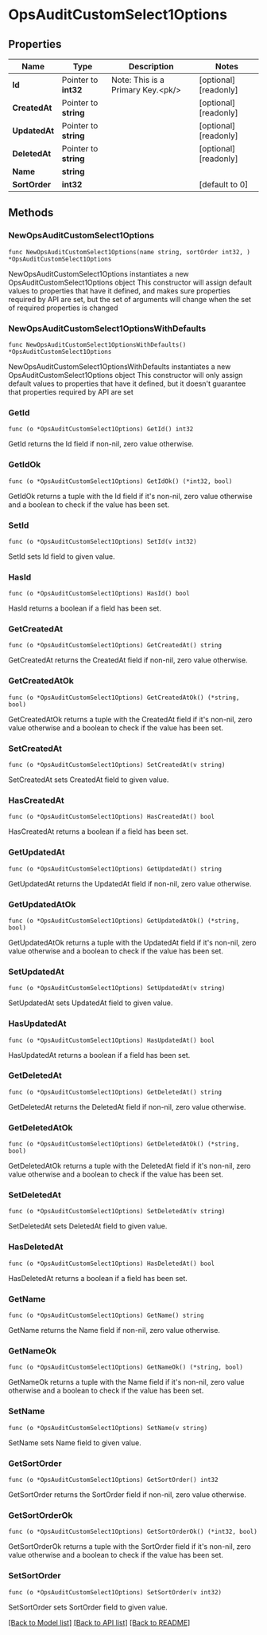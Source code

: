 # OpsAuditCustomSelect1Options

## Properties

Name | Type | Description | Notes
------------ | ------------- | ------------- | -------------
**Id** | Pointer to **int32** | Note: This is a Primary Key.&lt;pk/&gt; | [optional] [readonly] 
**CreatedAt** | Pointer to **string** |  | [optional] [readonly] 
**UpdatedAt** | Pointer to **string** |  | [optional] [readonly] 
**DeletedAt** | Pointer to **string** |  | [optional] [readonly] 
**Name** | **string** |  | 
**SortOrder** | **int32** |  | [default to 0]

## Methods

### NewOpsAuditCustomSelect1Options

`func NewOpsAuditCustomSelect1Options(name string, sortOrder int32, ) *OpsAuditCustomSelect1Options`

NewOpsAuditCustomSelect1Options instantiates a new OpsAuditCustomSelect1Options object
This constructor will assign default values to properties that have it defined,
and makes sure properties required by API are set, but the set of arguments
will change when the set of required properties is changed

### NewOpsAuditCustomSelect1OptionsWithDefaults

`func NewOpsAuditCustomSelect1OptionsWithDefaults() *OpsAuditCustomSelect1Options`

NewOpsAuditCustomSelect1OptionsWithDefaults instantiates a new OpsAuditCustomSelect1Options object
This constructor will only assign default values to properties that have it defined,
but it doesn't guarantee that properties required by API are set

### GetId

`func (o *OpsAuditCustomSelect1Options) GetId() int32`

GetId returns the Id field if non-nil, zero value otherwise.

### GetIdOk

`func (o *OpsAuditCustomSelect1Options) GetIdOk() (*int32, bool)`

GetIdOk returns a tuple with the Id field if it's non-nil, zero value otherwise
and a boolean to check if the value has been set.

### SetId

`func (o *OpsAuditCustomSelect1Options) SetId(v int32)`

SetId sets Id field to given value.

### HasId

`func (o *OpsAuditCustomSelect1Options) HasId() bool`

HasId returns a boolean if a field has been set.

### GetCreatedAt

`func (o *OpsAuditCustomSelect1Options) GetCreatedAt() string`

GetCreatedAt returns the CreatedAt field if non-nil, zero value otherwise.

### GetCreatedAtOk

`func (o *OpsAuditCustomSelect1Options) GetCreatedAtOk() (*string, bool)`

GetCreatedAtOk returns a tuple with the CreatedAt field if it's non-nil, zero value otherwise
and a boolean to check if the value has been set.

### SetCreatedAt

`func (o *OpsAuditCustomSelect1Options) SetCreatedAt(v string)`

SetCreatedAt sets CreatedAt field to given value.

### HasCreatedAt

`func (o *OpsAuditCustomSelect1Options) HasCreatedAt() bool`

HasCreatedAt returns a boolean if a field has been set.

### GetUpdatedAt

`func (o *OpsAuditCustomSelect1Options) GetUpdatedAt() string`

GetUpdatedAt returns the UpdatedAt field if non-nil, zero value otherwise.

### GetUpdatedAtOk

`func (o *OpsAuditCustomSelect1Options) GetUpdatedAtOk() (*string, bool)`

GetUpdatedAtOk returns a tuple with the UpdatedAt field if it's non-nil, zero value otherwise
and a boolean to check if the value has been set.

### SetUpdatedAt

`func (o *OpsAuditCustomSelect1Options) SetUpdatedAt(v string)`

SetUpdatedAt sets UpdatedAt field to given value.

### HasUpdatedAt

`func (o *OpsAuditCustomSelect1Options) HasUpdatedAt() bool`

HasUpdatedAt returns a boolean if a field has been set.

### GetDeletedAt

`func (o *OpsAuditCustomSelect1Options) GetDeletedAt() string`

GetDeletedAt returns the DeletedAt field if non-nil, zero value otherwise.

### GetDeletedAtOk

`func (o *OpsAuditCustomSelect1Options) GetDeletedAtOk() (*string, bool)`

GetDeletedAtOk returns a tuple with the DeletedAt field if it's non-nil, zero value otherwise
and a boolean to check if the value has been set.

### SetDeletedAt

`func (o *OpsAuditCustomSelect1Options) SetDeletedAt(v string)`

SetDeletedAt sets DeletedAt field to given value.

### HasDeletedAt

`func (o *OpsAuditCustomSelect1Options) HasDeletedAt() bool`

HasDeletedAt returns a boolean if a field has been set.

### GetName

`func (o *OpsAuditCustomSelect1Options) GetName() string`

GetName returns the Name field if non-nil, zero value otherwise.

### GetNameOk

`func (o *OpsAuditCustomSelect1Options) GetNameOk() (*string, bool)`

GetNameOk returns a tuple with the Name field if it's non-nil, zero value otherwise
and a boolean to check if the value has been set.

### SetName

`func (o *OpsAuditCustomSelect1Options) SetName(v string)`

SetName sets Name field to given value.


### GetSortOrder

`func (o *OpsAuditCustomSelect1Options) GetSortOrder() int32`

GetSortOrder returns the SortOrder field if non-nil, zero value otherwise.

### GetSortOrderOk

`func (o *OpsAuditCustomSelect1Options) GetSortOrderOk() (*int32, bool)`

GetSortOrderOk returns a tuple with the SortOrder field if it's non-nil, zero value otherwise
and a boolean to check if the value has been set.

### SetSortOrder

`func (o *OpsAuditCustomSelect1Options) SetSortOrder(v int32)`

SetSortOrder sets SortOrder field to given value.



[[Back to Model list]](../README.md#documentation-for-models) [[Back to API list]](../README.md#documentation-for-api-endpoints) [[Back to README]](../README.md)


